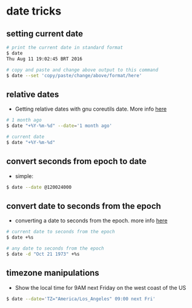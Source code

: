 # date tricks

## setting current date

```sh
# print the current date in standard format
$ date
Thu Aug 11 19:02:45 BRT 2016

# copy and paste and change above output to this command
$ date --set 'copy/paste/change/above/format/here'
```

## relative dates 

* Getting relative dates with gnu coreutils date. More info [here](http://www.cyberciti.biz/tips/linux-unix-get-yesterdays-tomorrows-date.html)

```sh
# 1 month ago
$ date "+%Y-%m-%d" --date='1 month ago'

# current date
$ date "+%Y-%m-%d"
```

## convert seconds from epoch to date

* simple:

```sh
$ date --date @120024000 
```

## convert date to seconds from the epoch

* converting a date to seconds from the epoch. more info [here](http://stackoverflow.com/a/12365345/4921402)

```sh
# current date to seconds from the epoch
$ date +%s 

# any date to seconds from the epoch
$ date -d "Oct 21 1973" +%s
```

## timezone manipulations

* Show the local time for 9AM next Friday on the west coast of the US

```sh
$ date --date='TZ="America/Los_Angeles" 09:00 next Fri'
```
